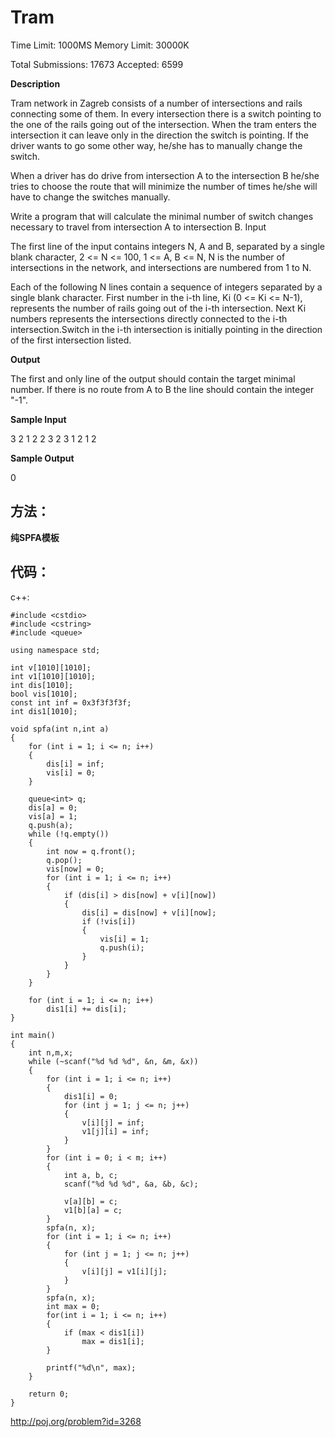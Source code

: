 # Tram

Time Limit: 1000MS		Memory Limit: 30000K

Total Submissions: 17673		Accepted: 6599

**Description**

Tram network in Zagreb consists of a number of intersections and rails connecting some of them. In every intersection there is a switch pointing to the one of the rails going out of the intersection. When the tram enters the intersection it can leave only in the direction the switch is pointing. If the driver wants to go some other way, he/she has to manually change the switch. 

When a driver has do drive from intersection A to the intersection B he/she tries to choose the route that will minimize the number of times he/she will have to change the switches manually. 

Write a program that will calculate the minimal number of switch changes necessary to travel from intersection A to intersection B. 
Input

The first line of the input contains integers N, A and B, separated by a single blank character, 2 <= N <= 100, 1 <= A, B <= N, N is the number of intersections in the network, and intersections are numbered from 1 to N. 

Each of the following N lines contain a sequence of integers separated by a single blank character. First number in the i-th line, Ki (0 <= Ki <= N-1), represents the number of rails going out of the i-th intersection. Next Ki numbers represents the intersections directly connected to the i-th intersection.Switch in the i-th intersection is initially pointing in the direction of the first intersection listed. 

**Output**

The first and only line of the output should contain the target minimal number. If there is no route from A to B the line should contain the integer "-1".

**Sample Input**

3 2 1
2 2 3
2 3 1
2 1 2

**Sample Output**

0

## 方法：

**纯SPFA模板**

## 代码：

c++:
	
	#include <cstdio>
	#include <cstring>
	#include <queue>

	using namespace std;

	int v[1010][1010];
	int v1[1010][1010];
	int dis[1010];
	bool vis[1010];
	const int inf = 0x3f3f3f3f;
	int dis1[1010];

	void spfa(int n,int a)
	{
		for (int i = 1; i <= n; i++)
		{
			dis[i] = inf;
			vis[i] = 0;
		}
		
		queue<int> q;
		dis[a] = 0;
		vis[a] = 1;
		q.push(a);
		while (!q.empty())
		{
			int now = q.front();
			q.pop();
			vis[now] = 0;
			for (int i = 1; i <= n; i++)
			{
				if (dis[i] > dis[now] + v[i][now])
				{
					dis[i] = dis[now] + v[i][now];
					if (!vis[i])
					{
						vis[i] = 1;
						q.push(i);
					}
				}
			}
		}
		
		for (int i = 1; i <= n; i++)
			dis1[i] += dis[i];
	}

	int main()
	{
		int n,m,x;
		while (~scanf("%d %d %d", &n, &m, &x))
		{
			for (int i = 1; i <= n; i++)
			{
				dis1[i] = 0;
				for (int j = 1; j <= n; j++)
				{
					v[i][j] = inf;
					v1[j][i] = inf;
				}
			}
			for (int i = 0; i < m; i++)
			{
				int a, b, c;
				scanf("%d %d %d", &a, &b, &c);

				v[a][b] = c;
				v1[b][a] = c;
			}
			spfa(n, x);
			for (int i = 1; i <= n; i++)
			{
				for (int j = 1; j <= n; j++)
				{
					v[i][j] = v1[i][j];
				}
			}
			spfa(n, x);
			int max = 0;
			for(int i = 1; i <= n; i++)
			{ 
				if (max < dis1[i])
					max = dis1[i];
			}

			printf("%d\n", max);
		}

		return 0;
	}
	
http://poj.org/problem?id=3268
